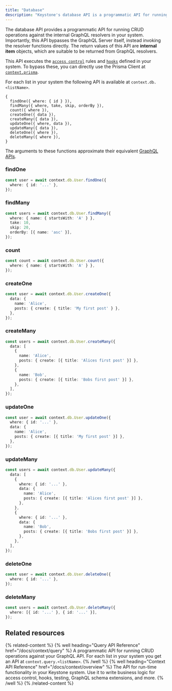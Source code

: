```yaml
---
title: "Database"
description: "Keystone's database API is a programmatic API for running CRUD operations against the internal GraphQL resolvers in your system. It bypasses the GraphQL Server itself, invoking resolver functions directly."
---
```


The database API provides a programmatic API for running CRUD operations against the internal GraphQL resolvers in your system.
Importantly, this API bypasses the GraphQL Server itself, instead invoking the resolver functions directly.
The return values of this API are **internal item** objects, which are suitable to be returned from GraphQL resolvers.

This API executes the [`access control`](../guides/auth-and-access-control) rules and [`hooks`](../config/hooks) defined in your system.
To bypass these, you can directly use the Prisma Client at [`context.prisma`](../context/overview#database-access).

For each list in your system the following API is available at `context.db.<listName>`.

```
{
  findOne({ where: { id } }),
  findMany({ where, take, skip, orderBy }),
  count({ where }),
  createOne({ data }),
  createMany({ data }),
  updateOne({ where, data }),
  updateMany({ data }),
  deleteOne({ where }),
  deleteMany({ where }),
}
```

The arguments to these functions approximate their equivalent [GraphQL APIs](../graphql/overview).

### findOne

```typescript
const user = await context.db.User.findOne({
  where: { id: '...' },
});
```

### findMany

```typescript
const users = await context.db.User.findMany({
  where: { name: { startsWith: 'A' } },
  take: 10,
  skip: 20,
  orderBy: [{ name: 'asc' }],
});
```

### count

```typescript
const count = await context.db.User.count({
  where: { name: { startsWith: 'A' } },
});
```

### createOne

```typescript
const user = await context.db.User.createOne({
  data: {
    name: 'Alice',
    posts: { create: { title: 'My first post' } },
  },
});
```

### createMany

```typescript
const users = await context.db.User.createMany({
  data: [
    {
      name: 'Alice',
      posts: { create: [{ title: 'Alices first post' }] },
    },
    {
      name: 'Bob',
      posts: { create: [{ title: 'Bobs first post' }] },
    },
  ],
});
```

### updateOne

```typescript
const user = await context.db.User.updateOne({
  where: { id: '...' },
  data: {
    name: 'Alice',
    posts: { create: [{ title: 'My first post' }] },
  },
});
```

### updateMany

```typescript
const users = await context.db.User.updateMany({
  data: [
    {
      where: { id: '...' },
      data: {
        name: 'Alice',
        posts: { create: [{ title: 'Alices first post' }] },
      },
    },
    {
      where: { id: '...' },
      data: {
        name: 'Bob',
        posts: { create: [{ title: 'Bobs first post' }] },
      },
    },
  ],
});
```

### deleteOne

```typescript
const user = await context.db.User.deleteOne({
  where: { id: '...' },
});
```

### deleteMany

```typescript
const users = await context.db.User.deleteMany({
  where: [{ id: '...' }, { id: '...' }],
});
```

## Related resources

{% related-content %}
{% well
heading="Query API Reference"
href="/docs/context/query" %}
A programmatic API for running CRUD operations against your GraphQL API. For each list in your system you get an API at `context.query.<listName>`.
{% /well %}
{% well
heading="Context API Reference"
href="/docs/context/overview" %}
The API for run-time functionality in your Keystone system. Use it to write business logic for access control, hooks, testing, GraphQL schema extensions, and more.
{% /well %}
{% /related-content %}
